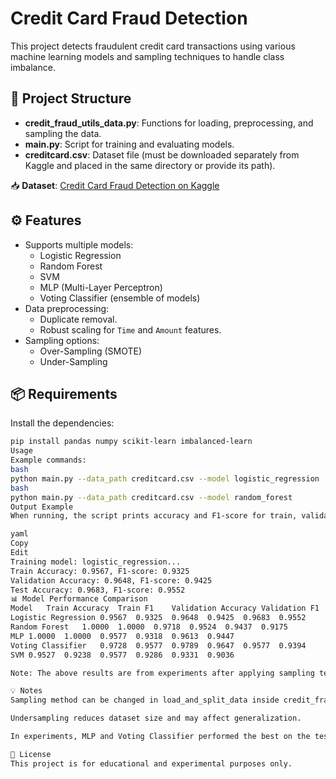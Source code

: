 # Credit Card Fraud Detection

This project detects fraudulent credit card transactions using various machine learning models and sampling techniques to handle class imbalance.

## 📂 Project Structure
- **credit_fraud_utils_data.py**: Functions for loading, preprocessing, and sampling the data.  
- **main.py**: Script for training and evaluating models.  
- **creditcard.csv**: Dataset file (must be downloaded separately from Kaggle and placed in the same directory or provide its path).  

📥 **Dataset**: [Credit Card Fraud Detection on Kaggle](https://www.kaggle.com/datasets/mlg-ulb/creditcardfraud/code?datasetId=310&sortBy=voteCount&searchQuery=tsne)

## ⚙ Features
- Supports multiple models:  
  - Logistic Regression  
  - Random Forest  
  - SVM  
  - MLP (Multi-Layer Perceptron)  
  - Voting Classifier (ensemble of models)  
- Data preprocessing:  
  - Duplicate removal.  
  - Robust scaling for `Time` and `Amount` features.  
- Sampling options:  
  - Over-Sampling (SMOTE)  
  - Under-Sampling  

## 📦 Requirements
Install the dependencies:
```bash
pip install pandas numpy scikit-learn imbalanced-learn
Usage
Example commands:
bash
python main.py --data_path creditcard.csv --model logistic_regression
bash
python main.py --data_path creditcard.csv --model random_forest
Output Example
When running, the script prints accuracy and F1-score for train, validation, and test sets:

yaml
Copy
Edit
Training model: logistic_regression...
Train Accuracy: 0.9567, F1-score: 0.9325
Validation Accuracy: 0.9648, F1-score: 0.9425
Test Accuracy: 0.9683, F1-score: 0.9552
📊 Model Performance Comparison
Model	Train Accuracy	Train F1	Validation Accuracy	Validation F1	Test Accuracy	Test F1
Logistic Regression	0.9567	0.9325	0.9648	0.9425	0.9683	0.9552
Random Forest	1.0000	1.0000	0.9718	0.9524	0.9437	0.9175
MLP	1.0000	1.0000	0.9577	0.9318	0.9613	0.9447
Voting Classifier	0.9728	0.9577	0.9789	0.9647	0.9577	0.9394
SVM	0.9527	0.9238	0.9577	0.9286	0.9331	0.9036

Note: The above results are from experiments after applying sampling techniques (under/over sampling).

💡 Notes
Sampling method can be changed in load_and_split_data inside credit_fraud_utils_data.py.

Undersampling reduces dataset size and may affect generalization.

In experiments, MLP and Voting Classifier performed the best on the test set.

📜 License
This project is for educational and experimental purposes only.
